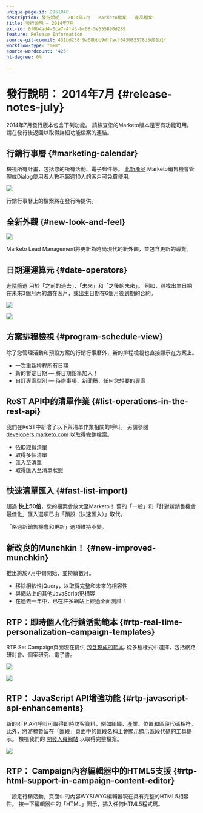 ```yaml
---
unique-page-id: 2951040
description: 發行說明 — 2014年7月 — Marketo檔案 — 產品檔案
title: 發行說明 — 2014年7月
exl-id: 0f0b4ad4-0ca7-4f43-bc08-5e555890d289
feature: Release Information
source-git-commit: 431bd258f9a68bbb9df7acf043085578d3d91b1f
workflow-type: tm+mt
source-wordcount: '425'
ht-degree: 0%

---
```


# 發行說明： 2014年7月 {#release-notes-july}

2014年7月發行版本包含下列功能。 請檢查您的Marketo版本是否有功能可用。 請在發行後返回以取得詳細功能檔案的連結。

## 行銷行事曆 {#marketing-calendar}

檢視所有計畫，包括您的所有活動、電子郵件等。 [此新產品](/help/marketo/product-docs/core-marketo-concepts/marketing-calendar/understanding-the-calendar/navigating-the-marketing-calendar.md) Marketo銷售機會管理或Dialog使用者人數不超過10人的客戶可免費使用。

![](assets/image2014-9-22-14-3a22-3a27.png)

行銷行事曆上的檔案將在發行時提供。

## 全新外觀 {#new-look-and-feel}

![](assets/image2014-9-22-14-3a22-3a47.png)

Marketo Lead Management將更新為時尚現代的新外觀，並包含更新的導覽。

## 日期運運算元 {#date-operators}

[進階篩選](/help/marketo/product-docs/core-marketo-concepts/smart-lists-and-static-lists/creating-a-smart-list/smart-list-filter-operators-glossary.md) 用於「之前的過去」、「未來」和「之後的未來」。 例如，尋找出生日期在未來3個月內的潛在客戶，或出生日期在6個月後到期的合約。

![](assets/image2014-9-22-14-3a23-3a56.png)

![](assets/image2014-9-22-14-3a24-3a39.png)

## 方案排程檢視 {#program-schedule-view}

除了您管理活動和預設方案的行銷行事曆外，新的排程檢視也直接顯示在方案上。

* 一次重新排程所有日期
* 新的暫定日期 — 將日期鉛筆加入！
* 自訂專案型別 — 待辦事項、新聞稿、任何您想要的專案

## ReST API中的清單作業 {#list-operations-in-the-rest-api}

我們在ReST中新增了以下與清單作業相關的呼叫。 另請參閱 [developers.marketo.com](https://developers.marketo.com/documentation/rest/) 以取得完整檔案。

* 依ID取得清單
* 取得多個清單
* 匯入至清單
* 取得匯入至清單狀態

## 快速清單匯入 {#fast-list-import}

超過 **快上50倍**，您的檔案會放大至Marketo！ 舊的「一般」和「針對新銷售機會最佳化」匯入選項已由「預設（快速匯入）」取代。

「略過新銷售機會和更新」選項維持不變。

## 新改良的Munchkin！ {#new-improved-munchkin}

推出將於7月中旬開始，並持續數月。

* 移除相依性jQuery，以取得完整和未來的相容性
* 與網站上的其他JavaScript更相容
* 在過去一年中，已在許多網站上經過全面測試！

## RTP：即時個人化行銷活動範本 {#rtp-real-time-personalization-campaign-templates}

RTP Set Campaign頁面現在提供 [包含現成的範本](/help/marketo/product-docs/web-personalization/using-templates/using-templates-to-create-web-campaigns.md). 從多種樣式中選擇，包括網路研討會、個案研究、電子書。

![](assets/image2014-9-22-14-3a25-3a13.png)

![](assets/image2014-9-22-14-3a25-3a47.png)

## RTP： JavaScript API增強功能 {#rtp-javascript-api-enhancements}

新的RTP API呼叫可取得即時訪客資料，例如組織、產業、位置和區段代碼相符。 此外，將游標暫留在「區段」頁面中的區段名稱上會顯示顯示區段代碼的工具提示。 檢視我們的 [開發人員網站](https://developers.marketo.com/documentation/websites/rtp-js-api/) 以取得完整檔案。

![](assets/image2014-9-22-14-3a26-3a11.png)

## RTP： Campaign內容編輯器中的HTML5支援 {#rtp-html-support-in-campaign-content-editor}

「設定行銷活動」頁面中的內容WYSIWYG編輯器現在具有完整的HTML5相容性。 按一下編輯器中的「HTML」圖示，插入任何HTML5程式碼。
